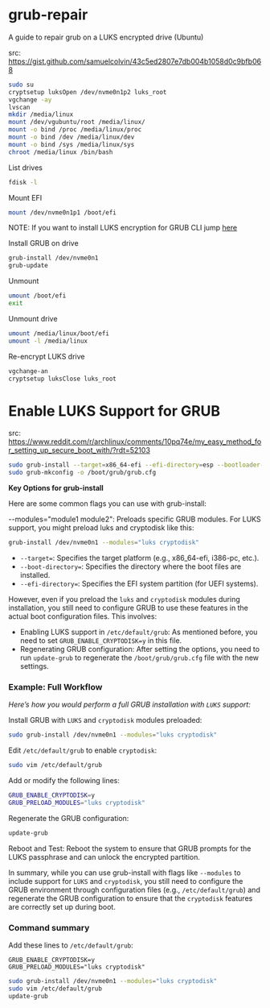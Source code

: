 # grub-repair
A guide to repair grub on a LUKS encrypted drive (Ubuntu)

src: https://gist.github.com/samuelcolvin/43c5ed2807e7db004b1058d0c9bfb068
```bash
sudo su
cryptsetup luksOpen /dev/nvme0n1p2 luks_root
vgchange -ay
lvscan
mkdir /media/linux
mount /dev/vgubuntu/root /media/linux/
mount -o bind /proc /media/linux/proc
mount -o bind /dev /media/linux/dev
mount -o bind /sys /media/linux/sys
chroot /media/linux /bin/bash
```

List drives
```bash
fdisk -l
```

Mount EFI
```bash
mount /dev/nvme0n1p1 /boot/efi
```

NOTE: If you want to install LUKS encryption for GRUB CLI jump [here](#enable-luks-support-for-grub)

Install GRUB on drive
```bash
grub-install /dev/nvme0n1
grub-update
```

Unmount
```bash
umount /boot/efi
exit
```

Unmount drive
```bash
umount /media/linux/boot/efi
umount -l /media/linux
```

Re-encrypt LUKS drive
```bash
vgchange-an
cryptsetup luksClose luks_root
```

# Enable LUKS Support for GRUB

src: https://www.reddit.com/r/archlinux/comments/10pq74e/my_easy_method_for_setting_up_secure_boot_with/?rdt=52103
```bash
sudo grub-install --target=x86_64-efi --efi-directory=esp --bootloader-id=GRUB --modules="tpm" --disable-shim-lock
sudo grub-mkconfig -o /boot/grub/grub.cfg
```
**Key Options for grub-install**

Here are some common flags you can use with grub-install:

--modules="module1 module2": Preloads specific GRUB modules. For LUKS support, you might preload luks and cryptodisk like this:

```bash
grub-install /dev/nvme0n1 --modules="luks cryptodisk"
```
- `--target=`: Specifies the target platform (e.g., x86_64-efi, i386-pc, etc.).
- `--boot-directory=`: Specifies the directory where the boot files are installed.
- `--efi-directory=`: Specifies the EFI system partition (for UEFI systems).

However, even if you preload the `luks` and `cryptodisk` modules during installation, you still need to configure GRUB to use these features in the actual boot configuration files. This involves:

- Enabling LUKS support in `/etc/default/grub`: As mentioned before, you need to set `GRUB_ENABLE_CRYPTODISK=y` in this file.
- Regenerating GRUB configuration: After setting the options, you need to run `update-grub` to regenerate the `/boot/grub/grub.cfg` file with the new settings.

### Example: Full Workflow

*Here’s how you would perform a full GRUB installation with `LUKS` support:*

Install GRUB with `LUKS` and `cryptodisk` modules preloaded:

```bash
sudo grub-install /dev/nvme0n1 --modules="luks cryptodisk"
```

Edit `/etc/default/grub` to enable `cryptodisk`:

```bash
sudo vim /etc/default/grub
```

Add or modify the following lines:

```bash
GRUB_ENABLE_CRYPTODISK=y
GRUB_PRELOAD_MODULES="luks cryptodisk"
```

Regenerate the GRUB configuration:


```bash
update-grub
```

Reboot and Test: Reboot the system to ensure that GRUB prompts for the LUKS passphrase and can unlock the encrypted partition.

In summary, while you can use grub-install with flags like `--modules` to include support for `LUKS` and `cryptodisk`, you still need to configure the GRUB environment through configuration files (e.g., `/etc/default/grub`) and regenerate the GRUB configuration to ensure that the `cryptodisk` features are correctly set up during boot.

### Command summary

Add these lines to `/etc/default/grub`:
```
GRUB_ENABLE_CRYPTODISK=y
GRUB_PRELOAD_MODULES="luks cryptodisk"
```

```bash
sudo grub-install /dev/nvme0n1 --modules="luks cryptodisk"
sudo vim /etc/default/grub
update-grub
```
